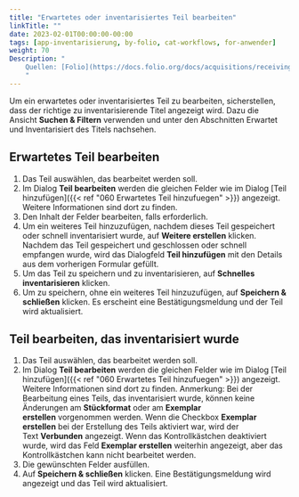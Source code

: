 ```yaml
---
title: "Erwartetes oder inventarisiertes Teil bearbeiten"
linkTitle: ""
date: 2023-02-01T00:00:00-00:00
tags: [app-inventarisierung, by-folio, cat-workflows, for-anwender]
weight: 70
Description: "
    Quellen: [Folio](https://docs.folio.org/docs/acquisitions/receiving/#editing-an-expected-or-received-piece) & [GBV](https://info.gbv.de/display/FOLIOGBVEXTERN/Folio:+Erwartetes+oder+inventarisiertes+Teil+bearbeiten)
    "
---
```


Um ein erwartetes oder inventarisiertes Teil zu bearbeiten, sicherstellen, dass der richtige zu inventarisierende Titel angezeigt wird. Dazu die Ansicht **Suchen & Filtern** verwenden und unter den Abschnitten Erwartet und Inventarisiert des Titels nachsehen.

## Erwartetes Teil bearbeiten

1.  Das Teil auswählen, das bearbeitet werden soll.
2.  Im Dialog **Teil bearbeiten** werden die gleichen Felder wie im Dialog [Teil hinzufügen]({{< ref "060 Erwartetes Teil hinzufuegen" >}}) angezeigt. Weitere Informationen sind dort zu finden.
3.  Den Inhalt der Felder bearbeiten, falls erforderlich.
4.  Um ein weiteres Teil hinzuzufügen, nachdem dieses Teil gespeichert oder schnell inventarisiert wurde, auf **Weitere erstellen** klicken. Nachdem das Teil gespeichert und geschlossen oder schnell empfangen wurde, wird das Dialogfeld **Teil hinzufügen** mit den Details aus dem vorherigen Formular gefüllt.
5.  Um das Teil zu speichern und zu inventarisieren, auf **Schnelles inventarisieren** klicken.
6.  Um zu speichern, ohne ein weiteres Teil hinzuzufügen, auf **Speichern & schließen** klicken. Es erscheint eine Bestätigungsmeldung und der Teil wird aktualisiert.

## Teil bearbeiten, das inventarisiert wurde

1.  Das Teil auswählen, das bearbeitet werden soll.
2.  Im Dialog **Teil bearbeiten** werden die gleichen Felder wie im Dialog [Teil hinzufügen]({{< ref "060 Erwartetes Teil hinzufuegen" >}}) angezeigt. Weitere Informationen sind dort zu finden. Anmerkung: Bei der Bearbeitung eines Teils, das inventarisiert wurde, können keine Änderungen am **Stückformat** oder am **Exemplar erstellen** vorgenommen werden. Wenn die Checkbox **Exemplar erstellen** bei der Erstellung des Teils aktiviert war, wird der Text **Verbunden** angezeigt. Wenn das Kontrollkästchen deaktiviert wurde, wird das Feld **Exemplar erstellen** weiterhin angezeigt, aber das Kontrollkästchen kann nicht bearbeitet werden.
3.  Die gewünschten Felder ausfüllen.
4.  Auf **Speichern & schließen** klicken. Eine Bestätigungsmeldung wird angezeigt und das Teil wird aktualisiert.

